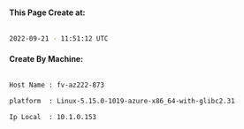 
   
#### This Page Create at:

```bash

2022-09-21 - 11:51:12 UTC

```

#### Create By Machine:

```bash

Host Name : fv-az222-873

platform  : Linux-5.15.0-1019-azure-x86_64-with-glibc2.31

Ip Local  : 10.1.0.153

```

